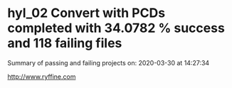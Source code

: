 # hyl_02 Convert with PCDs completed with 34.0782 % success and 118 failing files

Summary of passing and failing projects on: 2020-03-30 at 14:27:34

http://www.ryffine.com
